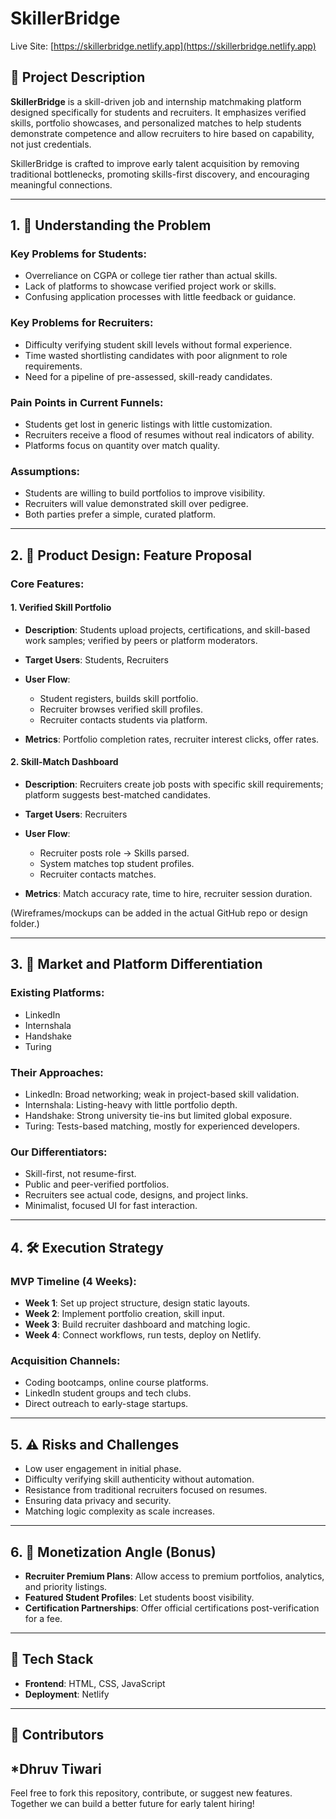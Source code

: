 # SkillerBridge

Live Site: [https://skillerbridge.netlify.app](https://skillerbridge.netlify.app)

## 📌 Project Description

**SkillerBridge** is a skill-driven job and internship matchmaking platform designed specifically for students and recruiters. It emphasizes verified skills, portfolio showcases, and personalized matches to help students demonstrate competence and allow recruiters to hire based on capability, not just credentials.

SkillerBridge is crafted to improve early talent acquisition by removing traditional bottlenecks, promoting skills-first discovery, and encouraging meaningful connections.

---

## 1. 🧠 Understanding the Problem

### Key Problems for Students:

* Overreliance on CGPA or college tier rather than actual skills.
* Lack of platforms to showcase verified project work or skills.
* Confusing application processes with little feedback or guidance.

### Key Problems for Recruiters:

* Difficulty verifying student skill levels without formal experience.
* Time wasted shortlisting candidates with poor alignment to role requirements.
* Need for a pipeline of pre-assessed, skill-ready candidates.

### Pain Points in Current Funnels:

* Students get lost in generic listings with little customization.
* Recruiters receive a flood of resumes without real indicators of ability.
* Platforms focus on quantity over match quality.

### Assumptions:

* Students are willing to build portfolios to improve visibility.
* Recruiters will value demonstrated skill over pedigree.
* Both parties prefer a simple, curated platform.

---

## 2. 🎯 Product Design: Feature Proposal

### Core Features:

#### 1. Verified Skill Portfolio

* **Description**: Students upload projects, certifications, and skill-based work samples; verified by peers or platform moderators.
* **Target Users**: Students, Recruiters
* **User Flow**:

  * Student registers, builds skill portfolio.
  * Recruiter browses verified skill profiles.
  * Recruiter contacts students via platform.
* **Metrics**: Portfolio completion rates, recruiter interest clicks, offer rates.

#### 2. Skill-Match Dashboard

* **Description**: Recruiters create job posts with specific skill requirements; platform suggests best-matched candidates.
* **Target Users**: Recruiters
* **User Flow**:

  * Recruiter posts role → Skills parsed.
  * System matches top student profiles.
  * Recruiter contacts matches.
* **Metrics**: Match accuracy rate, time to hire, recruiter session duration.

(Wireframes/mockups can be added in the actual GitHub repo or design folder.)

---

## 3. 🚀 Market and Platform Differentiation

### Existing Platforms:

* LinkedIn
* Internshala
* Handshake
* Turing

### Their Approaches:

* LinkedIn: Broad networking; weak in project-based skill validation.
* Internshala: Listing-heavy with little portfolio depth.
* Handshake: Strong university tie-ins but limited global exposure.
* Turing: Tests-based matching, mostly for experienced developers.

### Our Differentiators:

* Skill-first, not resume-first.
* Public and peer-verified portfolios.
* Recruiters see actual code, designs, and project links.
* Minimalist, focused UI for fast interaction.

---

## 4. 🛠️ Execution Strategy

### MVP Timeline (4 Weeks):

* **Week 1**: Set up project structure, design static layouts.
* **Week 2**: Implement portfolio creation, skill input.
* **Week 3**: Build recruiter dashboard and matching logic.
* **Week 4**: Connect workflows, run tests, deploy on Netlify.

### Acquisition Channels:

* Coding bootcamps, online course platforms.
* LinkedIn student groups and tech clubs.
* Direct outreach to early-stage startups.

---

## 5. ⚠️ Risks and Challenges

* Low user engagement in initial phase.
* Difficulty verifying skill authenticity without automation.
* Resistance from traditional recruiters focused on resumes.
* Ensuring data privacy and security.
* Matching logic complexity as scale increases.

---

## 6. 💸 Monetization Angle (Bonus)

* **Recruiter Premium Plans**: Allow access to premium portfolios, analytics, and priority listings.
* **Featured Student Profiles**: Let students boost visibility.
* **Certification Partnerships**: Offer official certifications post-verification for a fee.

---

## 🧱 Tech Stack

* **Frontend**: HTML, CSS, JavaScript
* **Deployment**: Netlify

---

## 👥 Contributors

*Dhruv Tiwari
---

Feel free to fork this repository, contribute, or suggest new features. Together we can build a better future for early talent hiring!

